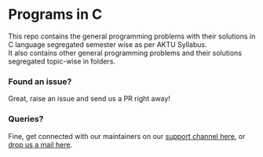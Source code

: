 # Programs in C
This repo contains the general programming problems with their solutions in C language segregated semester wise as per AKTU Syllabus.  
It also contains other general programming problems and their solutions segregated topic-wise in folders.

### Found an issue?
Great, raise an issue and send us a PR right away!

### Queries?
Fine, get connected with our maintainers on our [support channel here](https://t.me/joinchat/Co--fAgrKwE9TiRQfavrEA), or [drop us a mail here](mailto:query@helllabs.in).
